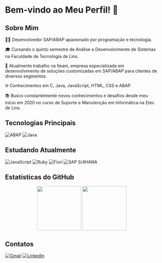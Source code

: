 # Bem-vindo ao Meu Perfil! 👋

## Sobre Mim
👨‍💻 Desenvolvedor SAP/ABAP apaixonado por programação e tecnologia.

🎓 Cursando o quinto semestre de Análise e Desenvolvimento de Sistemas na Faculdade de Tecnologia de Lins.

🚀 Atualmente trabalho na Iteam, empresa especializada em desenvolvimento de soluções customizadas em SAP/ABAP para clientes de diversos segmentos.

🌐 Conhecimentos em C, Java, JavaScript, HTML, CSS e ABAP.

📚 Busco constantemente novos conhecimentos e desafios desde meu início em 2020 no curso de Suporte e Manutenção em Informática na Etec de Lins.

## Tecnologias Principais
![ABAP](https://img.shields.io/badge/ABAP-527498?style=for-the-badge&logo=sap&logoColor=white)
![Java](https://img.shields.io/badge/java-%23ED8B00.svg?style=for-the-badge&logo=openjdk&logoColor=white)

## Estudando Atualmente
![JavaScript](https://img.shields.io/badge/JavaScript-F7DF1E?style=for-the-badge&logo=javascript&logoColor=black)
![Ruby](https://img.shields.io/badge/ruby-%23CC342D.svg?style=for-the-badge&logo=ruby&logoColor=white)
![Fiori](https://img.shields.io/badge/Fiori-0F68D0?style=for-the-badge&logo=sap&logoColor=white)
![SAP S/4HANA](https://img.shields.io/badge/SAP%20S%2F4HANA-0FAAFF?style=for-the-badge&logo=sap&logoColor=white)


## Estatísticas do GitHub
<div align="center">
  <img height="145px" src="https://github-readme-stats.vercel.app/api?username=AndreLuizDG&theme=dracula&show_icons=true" />
  <img height="145px" src="https://github-readme-stats.vercel.app/api/top-langs/?username=AndreLuizDG&layout=compact&theme=dracula" />
</div>


## Contatos
[![Gmail](https://img.shields.io/badge/Gmail-333333?style=for-the-badge&logo=gmail&logoColor=red)](mailto:andreluizguilhermini@gmail.com)
[![LinkedIn](https://img.shields.io/badge/LinkedIn-0077B5?style=for-the-badge&logo=linkedin&logoColor=white)](https://www.linkedin.com/in/andr%C3%A9-luiz-guilhermini-b5121224a/)
